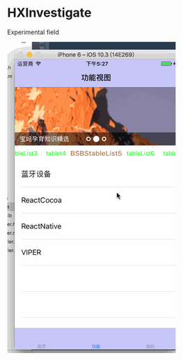 # HXInvestigate
Experimental field

![123](https://github.com/ldaqiangl/HXInvestigate/blob/BLETest/123.gif)


